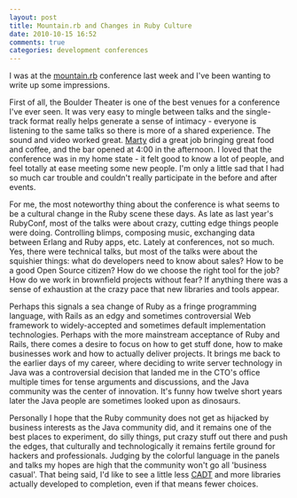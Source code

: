 ```yaml
---
layout: post
title: Mountain.rb and Changes in Ruby Culture
date: 2010-10-15 16:52
comments: true
categories: development conferences
---
```

I was at the [mountain.rb](http://mountainrb.com) conference last week and I've been wanting to write up some impressions.

First of all, the Boulder Theater is one of the best venues for a conference I've ever seen. It was very easy to mingle between talks
and the single-track format really helps generate a sense of intimacy - everyone is listening to the same talks so there is more of a
shared experience. The sound and video worked great. [Marty](http://haughtcodeworks.com) did a great job bringing great food and coffee, 
and the bar opened at 4:00 in the afternoon. I loved that the conference was in my home state - it felt good to know a lot of people, and
feel totally at ease meeting some new people. I'm only a little sad that I had so much car trouble and couldn't really participate in the
before and after events.

For me, the most noteworthy thing about the conference is what seems to be a cultural change in the Ruby scene these days. As late as last year's RubyConf, 
most of the talks were about crazy, cutting edge things people were doing. Controlling blimps, composing music, exchanging data between 
Erlang and Ruby apps, etc. Lately at conferences, not so much. Yes, there were technical talks, but most of the talks were about the 
squishier things: what do developers need to know about sales? How to be a good Open Source citizen? How do we choose the right tool 
for the job? How do we work in brownfield projects without fear? If anything there was a sense of exhaustion at the crazy pace that new
libraries and tools appear.

Perhaps this signals a sea change of Ruby as a fringe programming language, with Rails as an edgy and sometimes controversial Web framework
to widely-accepted and sometimes default implementation technologies. Perhaps with the more mainstream acceptance of Ruby and Rails, there
comes a desire to focus on how to get stuff done, how to make businesses work and how to actually deliver projects. It brings me back to the
earlier days of my career, where deciding to write server technology in Java was a controversial decision that landed me in the CTO's office
multiple times for tense arguments and discussions, and the Java community was the center of innovation. It's funny how twelve short years 
later the Java people are sometimes looked upon as dinosaurs.

Personally I hope that the Ruby community does not get as hijacked by business interests as the Java community did, and it remains one
of the best places to experiment, do silly things, put crazy stuff out there and push the edges, that culturally and technologically it
remains fertile ground for hackers and professionals. Judging by the colorful language in the panels and talks my hopes are high that 
the community won't go all 'business casual'. That being said, I'd like to see a little less [CADT](http://www.jwz.org/doc/cadt.html) and 
more libraries actually developed to completion, even if that means fewer choices.
